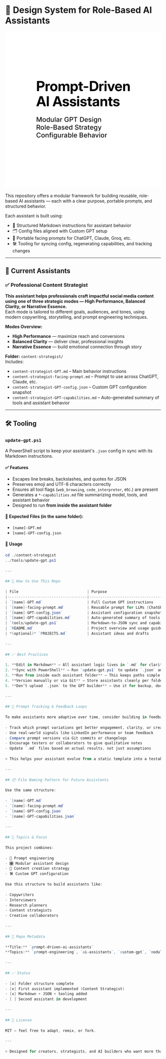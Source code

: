 # 🧠 Design System for Role-Based AI Assistants

![Cover](prompt-driven-ai-assistants_square-cover.png)

This repository offers a modular framework for building reusable, role-based AI assistants — each with a clear purpose, portable prompts, and structured behavior.

Each assistant is built using:

- 🔧 Structured Markdown instructions for assistant behavior  
- 🗂 Config files aligned with Custom GPT setup  
- 💬 Portable facing prompts for ChatGPT, Claude, Groq, etc.  
- 🛠 Tooling for syncing config, regenerating capabilities, and tracking changes  

---

## 📁 Current Assistants

### ✅ Professional Content Strategist

**This assistant helps professionals craft impactful social media content using one of three strategic modes — High Performance, Balanced Clarity, or Narrative Essence.**  
Each mode is tailored to different goals, audiences, and tones, using modern copywriting, storytelling, and prompt engineering techniques.

**Modes Overview:**
- **High Performance** — maximize reach and conversions  
- **Balanced Clarity** — deliver clear, professional insights  
- **Narrative Essence** — build emotional connection through story

**Folder:** `content-strategist/`  
Includes:

- `content-strategist-GPT.md` – Main behavior instructions  
- `content-strategist-facing-prompt.md` – Prompt to use across ChatGPT, Claude, etc.  
- `content-strategist-GPT-config.json` – Custom GPT configuration snapshot  
- `content-strategist-GPT-capabilities.md` – Auto-generated summary of tools and assistant behavior   

---

## 🛠 Tooling

### `update-gpt.ps1`

A PowerShell script to keep your assistant's `.json` config in sync with its Markdown instructions.

#### ✅ Features

- Escapes line breaks, backslashes, and quotes for JSON
- Preserves emoji and UTF-8 characters correctly
- Ensures all tool flags (`web_browsing`, `code_interpreter`, etc.) are present
- Generates a `*-capabilities.md` file summarizing model, tools, and assistant behavior
- Designed to run **from inside the assistant folder**

#### 📁 Expected Files (in the same folder):

- `[name]-GPT.md`  
- `[name]-GPT-config.json`

#### 🔧 Usage

```powershell
cd ./content-strategist
../tools/update-gpt.ps1

---

## 🚀 How to Use This Repo

| File                               | Purpose                                               |
|------------------------------------|-------------------------------------------------------|
| `[name]-GPT.md`                    | Full Custom GPT instructions                          |
| `[name]-facing-prompt.md`          | Reusable prompt for LLMs (ChatGPT, Claude, etc.)      |
| `[name]-GPT-config.json`           | Assistant configuration snapshot                      |
| `[name]-GPT-capabilities.md`       | Auto-generated summary of tools and behavior          |
| `tools/update-gpt.ps1`             | Markdown-to-JSON sync and capabilities generator      |
| `README.md`                        | Project overview and usage guide                      |
| *(optional)* `PROJECTS.md`         | Assistant ideas and drafts                            |

---

## ✅ Best Practices

1. **Edit in Markdown** — All assistant logic lives in `.md` for clarity and portability  
2. **Sync with PowerShell** — Run `update-gpt.ps1` to update `.json` and generate capabilities summary  
3. **Run from inside each assistant folder** — This keeps paths simple and structure consistent  
4. **Version manually or via Git** — Store assistants cleanly per folder to enable reuse and comparison  
5. **Don’t upload `.json` to the GPT builder** — Use it for backup, documentation, or recreation only

---

## 🧪 Prompt Tracking & Feedback Loops

To make assistants more adaptive over time, consider building in feedback loops:

- Track which prompt variations get better engagement, clarity, or creativity
- Use real-world signals like LinkedIn performance or team feedback
- Compare prompt versions via Git commits or changelogs
- Encourage testers or collaborators to give qualitative notes
- Update `.md` files based on actual results, not just assumptions

> This helps your assistant evolve from a static template into a testable, high-performance system.

---

## 📦 File Naming Pattern for Future Assistants

Use the same structure:

- `[name]-GPT.md`  
- `[name]-facing-prompt.md`  
- `[name]-GPT-config.json` 
- `[name]-GPT-capabilities.json`   

---

## 🧭 Topics & Focus

This project combines:

- 🧠 Prompt engineering  
- 🎛 Modular assistant design  
- 📎 Content creation strategy  
- 🛠 Custom GPT configuration  

Use this structure to build assistants like:

- Copywriters  
- Interviewers  
- Research planners  
- Content strategists  
- Creative collaborators  

---

## 🔗 Repo Metadata

**Title:** `prompt-driven-ai-assistants`  
**Topics:** `prompt-engineering`, `ai-assistants`, `custom-gpt`, `modular-design`, `role-based-ai`, `chatgpt`, `openai`

---

## ✅ Status

- [x] Folder structure complete  
- [x] First assistant implemented (Content Strategist)  
- [x] Markdown + JSON + tooling added  
- [ ] Second assistant in development  

---

## 📄 License

MIT — feel free to adapt, remix, or fork.

---

> Designed for creators, strategists, and AI builders who want more than just a clever prompt — a system that scales.
